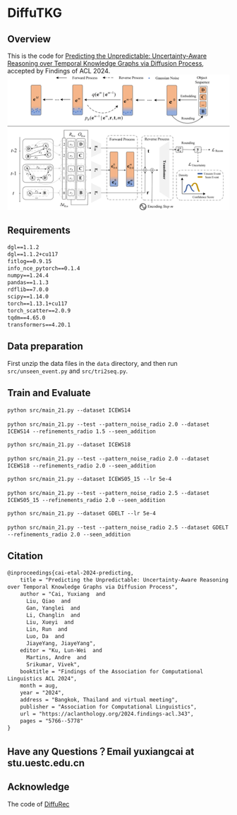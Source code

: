 # DiffuTKG

## Overview

This is the code for [Predicting the Unpredictable: Uncertainty-Aware Reasoning over Temporal Knowledge Graphs via Diffusion Process](https://aclanthology.org/2024.findings-acl.343/), accepted by Findings of ACL 2024.
![1703063577738](images/model.png)


## Requirements
```
dgl==1.1.2
dgl==1.1.2+cu117
fitlog==0.9.15
info_nce_pytorch==0.1.4
numpy==1.24.4
pandas==1.1.3
rdflib==7.0.0
scipy==1.14.0
torch==1.13.1+cu117
torch_scatter==2.0.9
tqdm==4.65.0
transformers==4.20.1
```

## Data preparation

First unzip the data files in the `data` directory, and then run `src/unseen_event.py` and `src/tri2seq.py`.

## Train and Evaluate
```
python src/main_21.py --dataset ICEWS14

python src/main_21.py --test --pattern_noise_radio 2.0 --dataset ICEWS14 --refinements_radio 1.5 --seen_addition
```

```
python src/main_21.py --dataset ICEWS18

python src/main_21.py --test --pattern_noise_radio 2.0 --dataset ICEWS18 --refinements_radio 2.0 --seen_addition
```

```
python src/main_21.py --dataset ICEWS05_15 --lr 5e-4

python src/main_21.py --test --pattern_noise_radio 2.5 --dataset ICEWS05_15 --refinements_radio 2.0 --seen_addition
```

```
python src/main_21.py --dataset GDELT --lr 5e-4

python src/main_21.py --test --pattern_noise_radio 2.5 --dataset GDELT --refinements_radio 2.0 --seen_addition
```

## Citation
```
@inproceedings{cai-etal-2024-predicting,
    title = "Predicting the Unpredictable: Uncertainty-Aware Reasoning over Temporal Knowledge Graphs via Diffusion Process",
    author = "Cai, Yuxiang  and
      Liu, Qiao  and
      Gan, Yanglei  and
      Li, Changlin  and
      Liu, Xueyi  and
      Lin, Run  and
      Luo, Da  and
      JiayeYang, JiayeYang",
    editor = "Ku, Lun-Wei  and
      Martins, Andre  and
      Srikumar, Vivek",
    booktitle = "Findings of the Association for Computational Linguistics ACL 2024",
    month = aug,
    year = "2024",
    address = "Bangkok, Thailand and virtual meeting",
    publisher = "Association for Computational Linguistics",
    url = "https://aclanthology.org/2024.findings-acl.343",
    pages = "5766--5778"
}
```
## Have any Questions？Email yuxiangcai at stu.uestc.edu.cn

## Acknowledge
The code of [DiffuRec](https://github.com/WHUIR/DiffuRec)
